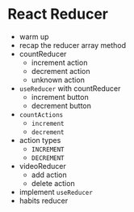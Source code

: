 # React Reducer

* warm up
* recap the reducer array method
* countReducer
  * increment action
  * decrement action
  * unknown action
* `useReducer` with countReducer
  * increment button
  * decrement button
* `countActions`
  * `increment`
  * `decrement`
* action types
  * `INCREMENT`
  * `DECREMENT`
* videoReducer
  * add action
  * delete action
* implement `useReducer`
* habits reducer
